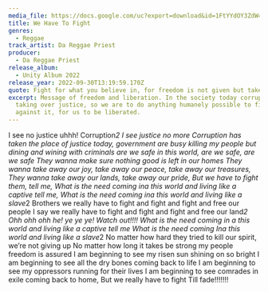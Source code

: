 ```yaml
---
media_file: https://docs.google.com/uc?export=download&id=1FtYYdOY3ZdW42Tf6EQJ_L9yJvmpkCo7I
title: We Have To Fight
genres:
  - Reggae
track_artist: Da Reggae Priest
producer:
  - Da Reggae Priest
release_album:
  - Unity Album 2022
release_year: 2022-09-30T13:19:59.170Z
quote: Fight for what you believe in, for freedom is not given but taken.
excerpt: Message of freedom and liberation. In the society today corruption is
  taking over justice, so we are to do anything humanely possible to fight
  against it, for us to be liberated.
---
```

I see no justice uhhh! Corruption*2
I see justice no more
Corruption has taken the place of justice today, government are busy killing my people but dining and wining with criminals are we safe in this world, are we safe, are we safe
They wanna make sure nothing good is left in our homes
They wanna take away our joy, take away our peace, take away our treasures,
They wanna take away our lands, take away our pride,
But we have to fight them, tell me,
What is the need coming ina this world and living like a captive tell me,
What is the need coming ina this world and living like a slave*2
Brothers we really have to fight and fight and fight and free our people
I say we really have to fight and fight and fight and free our land*2
Ohh ohh ohh he! ye ye ye!
Watch out!!!!
What is the need coming in a this world and living like a captive tell me
What is the need coming Ina this world and living like a slave*2
No matter how hard they tried to kill our spirit, we’re not giving up
No matter how long it takes be strong my people freedom is assured
I am beginning to see my risen sun shining on so bright
I am beginning to see all the dry bones coming back to life
I am beginning to see my oppressors running for their lives
I am beginning to see comrades in exile coming back to home,
But we really have to fight
Till fade!!!!!!!